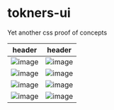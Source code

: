 # tokners-ui
Yet another css proof of concepts

| header | header |
| ------ | ------ |
| ![image](https://user-images.githubusercontent.com/47884449/149733487-42791c8c-923a-4a31-bc51-b61e802c8f9b.png) | ![image](https://user-images.githubusercontent.com/47884449/149734366-1e7fc6f3-c8b7-48e7-9478-5baa98cf226f.png) |
| ![image](https://user-images.githubusercontent.com/47884449/149734310-8609f1db-c063-49b8-807b-5b21424cd313.png) | ![image](https://user-images.githubusercontent.com/47884449/149734384-b6c48463-7519-4381-a7a6-84909b7edcdf.png) |
| ![image](https://user-images.githubusercontent.com/47884449/149734427-06f5c5d2-d1a9-4220-a62d-d7877f865d35.png) | ![image](https://user-images.githubusercontent.com/47884449/149734353-4d69166a-84ac-4b09-933e-08d6b787e167.png) |
| ![image](https://user-images.githubusercontent.com/47884449/149734399-a94e0338-337c-4d00-9382-539b1b0cb683.png) | ![image](https://user-images.githubusercontent.com/47884449/149733591-39e77562-553d-4ece-804d-77b3c3e3da18.png) |

